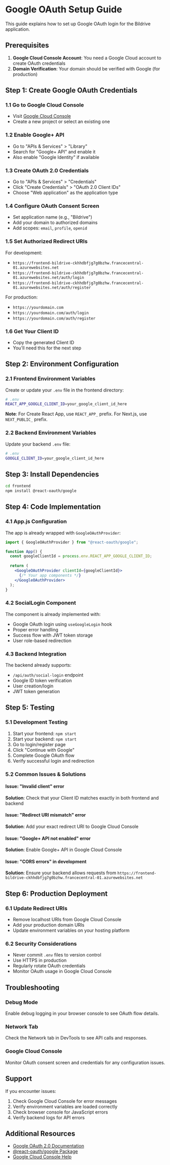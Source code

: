 # Google OAuth Setup Guide

This guide explains how to set up Google OAuth login for the Bildrive application.

## Prerequisites

1. **Google Cloud Console Account**: You need a Google Cloud account to create OAuth credentials
2. **Domain Verification**: Your domain should be verified with Google (for production)

## Step 1: Create Google OAuth Credentials

### 1.1 Go to Google Cloud Console
- Visit [Google Cloud Console](https://console.cloud.google.com/)
- Create a new project or select an existing one

### 1.2 Enable Google+ API
- Go to "APIs & Services" > "Library"
- Search for "Google+ API" and enable it
- Also enable "Google Identity" if available

### 1.3 Create OAuth 2.0 Credentials
- Go to "APIs & Services" > "Credentials"
- Click "Create Credentials" > "OAuth 2.0 Client IDs"
- Choose "Web application" as the application type

### 1.4 Configure OAuth Consent Screen
- Set application name (e.g., "Bildrive")
- Add your domain to authorized domains
- Add scopes: `email`, `profile`, `openid`

### 1.5 Set Authorized Redirect URIs
For development:
- `https://frontend-bildrive-ckhhdbfjg7g0bzhw.francecentral-01.azurewebsites.net`
- `https://frontend-bildrive-ckhhdbfjg7g0bzhw.francecentral-01.azurewebsites.net/auth/login`
- `https://frontend-bildrive-ckhhdbfjg7g0bzhw.francecentral-01.azurewebsites.net/auth/register`

For production:
- `https://yourdomain.com`
- `https://yourdomain.com/auth/login`
- `https://yourdomain.com/auth/register`

### 1.6 Get Your Client ID
- Copy the generated Client ID
- You'll need this for the next step

## Step 2: Environment Configuration

### 2.1 Frontend Environment Variables
Create or update your `.env` file in the frontend directory:

```bash
# .env
REACT_APP_GOOGLE_CLIENT_ID=your_google_client_id_here
```

**Note**: For Create React App, use `REACT_APP_` prefix. For Next.js, use `NEXT_PUBLIC_` prefix.

### 2.2 Backend Environment Variables
Update your backend `.env` file:

```bash
# .env
GOOGLE_CLIENT_ID=your_google_client_id_here
```

## Step 3: Install Dependencies

```bash
cd frontend
npm install @react-oauth/google
```

## Step 4: Code Implementation

### 4.1 App.js Configuration
The app is already wrapped with `GoogleOAuthProvider`:

```jsx
import { GoogleOAuthProvider } from "@react-oauth/google";

function App() {
  const googleClientId = process.env.REACT_APP_GOOGLE_CLIENT_ID;
  
  return (
    <GoogleOAuthProvider clientId={googleClientId}>
      {/* Your app components */}
    </GoogleOAuthProvider>
  );
}
```

### 4.2 SocialLogin Component
The component is already implemented with:
- Google OAuth login using `useGoogleLogin` hook
- Proper error handling
- Success flow with JWT token storage
- User role-based redirection

### 4.3 Backend Integration
The backend already supports:
- `/api/auth/social-login` endpoint
- Google ID token verification
- User creation/login
- JWT token generation

## Step 5: Testing

### 5.1 Development Testing
1. Start your frontend: `npm start`
2. Start your backend: `npm start`
3. Go to login/register page
4. Click "Continue with Google"
5. Complete Google OAuth flow
6. Verify successful login and redirection

### 5.2 Common Issues & Solutions

#### Issue: "Invalid client" error
**Solution**: Check that your Client ID matches exactly in both frontend and backend

#### Issue: "Redirect URI mismatch" error
**Solution**: Add your exact redirect URI to Google Cloud Console

#### Issue: "Google+ API not enabled" error
**Solution**: Enable Google+ API in Google Cloud Console

#### Issue: "CORS errors" in development
**Solution**: Ensure your backend allows requests from `https://frontend-bildrive-ckhhdbfjg7g0bzhw.francecentral-01.azurewebsites.net`

## Step 6: Production Deployment

### 6.1 Update Redirect URIs
- Remove localhost URIs from Google Cloud Console
- Add your production domain URIs
- Update environment variables on your hosting platform

### 6.2 Security Considerations
- Never commit `.env` files to version control
- Use HTTPS in production
- Regularly rotate OAuth credentials
- Monitor OAuth usage in Google Cloud Console

## Troubleshooting

### Debug Mode
Enable debug logging in your browser console to see OAuth flow details.

### Network Tab
Check the Network tab in DevTools to see API calls and responses.

### Google Cloud Console
Monitor OAuth consent screen and credentials for any configuration issues.

## Support

If you encounter issues:
1. Check Google Cloud Console for error messages
2. Verify environment variables are loaded correctly
3. Check browser console for JavaScript errors
4. Verify backend logs for API errors

## Additional Resources

- [Google OAuth 2.0 Documentation](https://developers.google.com/identity/protocols/oauth2)
- [@react-oauth/google Package](https://www.npmjs.com/package/@react-oauth/google)
- [Google Cloud Console Help](https://cloud.google.com/apis/docs/overview)
